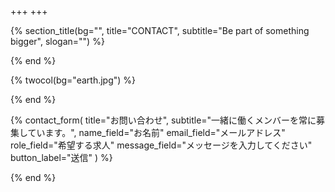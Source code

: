 +++
+++

{% section_title(bg="", title="CONTACT", subtitle="Be part of something bigger", slogan="") %}
<!--display element -->
{% end %}

{% twocol(bg="earth.jpg") %}
<!-- no text -->
{% end %}


{% contact_form(
	title="お問い合わせ",
	subtitle="一緒に働くメンバーを常に募集しています。",
	name_field="お名前"
	email_field="メールアドレス"
	role_field="希望する求人"
	message_field="メッセージを入力してください"
	button_label="送信"
) %}
<!--display element -->
{% end %}
